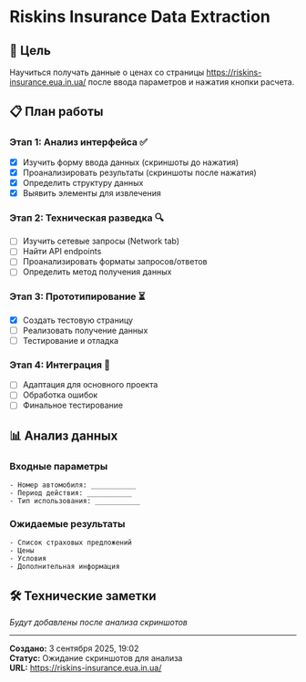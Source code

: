 # Riskins Insurance Data Extraction

## 🎯 Цель
Научиться получать данные о ценах со страницы https://riskins-insurance.eua.in.ua/ после ввода параметров и нажатия кнопки расчета.

## 📋 План работы

### Этап 1: Анализ интерфейса ✅
- [x] Изучить форму ввода данных (скриншоты до нажатия)
- [x] Проанализировать результаты (скриншоты после нажатия)
- [x] Определить структуру данных
- [x] Выявить элементы для извлечения

### Этап 2: Техническая разведка 🔍
- [ ] Изучить сетевые запросы (Network tab)
- [ ] Найти API endpoints
- [ ] Проанализировать форматы запросов/ответов
- [ ] Определить метод получения данных

### Этап 3: Прототипирование ⏳
- [x] Создать тестовую страницу
- [ ] Реализовать получение данных
- [ ] Тестирование и отладка

### Этап 4: Интеграция 🔗
- [ ] Адаптация для основного проекта
- [ ] Обработка ошибок
- [ ] Финальное тестирование

## 📊 Анализ данных

### Входные параметры
```
- Номер автомобиля: ___________
- Период действия: ___________
- Тип использования: ___________
```

### Ожидаемые результаты
```
- Список страховых предложений
- Цены
- Условия
- Дополнительная информация
```

## 🛠️ Технические заметки
_Будут добавлены после анализа скриншотов_

---
**Создано:** 3 сентября 2025, 19:02  
**Статус:** Ожидание скриншотов для анализа  
**URL:** https://riskins-insurance.eua.in.ua/
